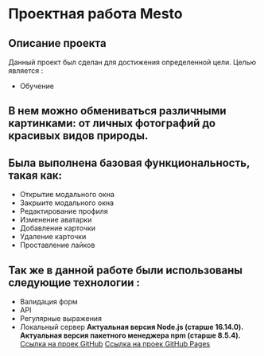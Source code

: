 # Проектная работа Mesto
## Описание проекта 
Данный проект был сделан для достижения определенной цели. Целью является :
 * Обучение
## В нем можно обмениваться различными картинками: от личных фотографий  до красивых видов природы.
## Была выполнена базовая функциональность, такая как:
 * Открытие модального окна
 * Закрыите модального окна
 * Редактирование профиля
 * Изменение аватарки 
 * Добавление карточки
 * Удаление карточки 
 * Проставление лайков
## Так же в данной работе были использованы следующие технологии :
 * Валидация форм 
 * API
 * Регулярные выражения
 * Локальный сервер
**Актуальная версия Node.js (старше 16.14.0).**
**Актуальная версия пакетного менеджера npm (старше 8.5.4).**
[Ссылка на проек GitHub](https://github.com/Nigerion/mesto-project-ff)
[Ссылка на проек GitHub Pages]()